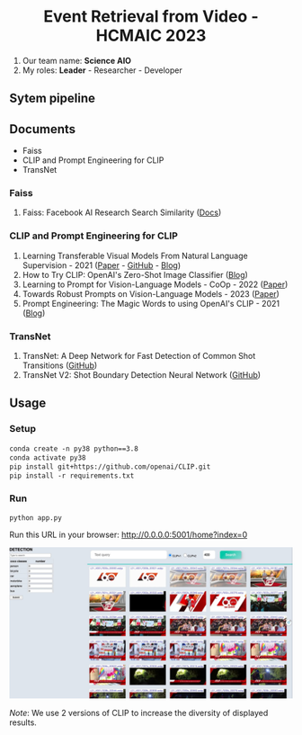 <h1 align="center"> Event Retrieval from Video - HCMAIC 2023 </h1>

1. Our team name: **Science AIO**
2. My roles: **Leader** - Researcher - Developer

## Sytem pipeline

## Documents
- Faiss
- CLIP and Prompt Engineering for CLIP
- TransNet

### Faiss
1. Faiss: Facebook AI Research Search Similarity ([Docs](https://faiss.ai/index.html))

### CLIP and Prompt Engineering for CLIP
1. Learning Transferable Visual Models From Natural Language Supervision - 2021 ([Paper](https://arxiv.org/pdf/2103.00020.pdf) - [GitHub](https://github.com/openai/CLIP) - [Blog](https://openai.com/research/clip))
2. How to Try CLIP: OpenAI's Zero-Shot Image Classifier ([Blog](https://blog.roboflow.com/how-to-use-openai-clip))
3. Learning to Prompt for Vision-Language Models - CoOp - 2022 ([Paper](https://arxiv.org/pdf/2109.01134.pdf))
4. Towards Robust Prompts on Vision-Language Models - 2023 ([Paper](https://arxiv.org/pdf/2304.08479.pdf))
5. Prompt Engineering: The Magic Words to using OpenAI's CLIP - 2021 ([Blog](https://blog.roboflow.com/openai-clip-prompt-engineering))
   
### TransNet
1. TransNet: A Deep Network for Fast Detection of Common Shot Transitions ([GitHub](https://github.com/soCzech/TransNet))
2. TransNet V2: Shot Boundary Detection Neural Network ([GitHub](https://github.com/soCzech/TransNetV2/tree/master))


## Usage

### Setup 
```
conda create -n py38 python==3.8
conda activate py38
pip install git+https://github.com/openai/CLIP.git
pip install -r requirements.txt
```

### Run 
```
python app.py
```

Run this URL in your browser: http://0.0.0.0:5001/home?index=0

<img src="./docs/demo.jpg" alt="pipeline image" style="zoom:70%;" />

_Note_: We use 2 versions of CLIP to increase the diversity of displayed results.
